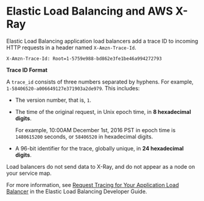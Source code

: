 # Elastic Load Balancing and AWS X\-Ray<a name="xray-services-elb"></a>

Elastic Load Balancing application load balancers add a trace ID to incoming HTTP requests in a header named `X-Amzn-Trace-Id`\.

```
X-Amzn-Trace-Id: Root=1-5759e988-bd862e3fe1be46a994272793
```

**Trace ID Format**

A `trace_id` consists of three numbers separated by hyphens\. For example, `1-58406520-a006649127e371903a2de979`\. This includes:
+ The version number, that is, `1`\.
+ The time of the original request, in Unix epoch time, in **8 hexadecimal digits**\.

  For example, 10:00AM December 1st, 2016 PST in epoch time is `1480615200` seconds, or `58406520` in hexadecimal digits\.
+ A 96\-bit identifier for the trace, globally unique, in **24 hexadecimal digits**\.

Load balancers do not send data to X\-Ray, and do not appear as a node on your service map\.

For more information, see [Request Tracing for Your Application Load Balancer](http://docs.aws.amazon.com/elasticloadbalancing/latest/application/load-balancer-request-tracing.html) in the Elastic Load Balancing Developer Guide\.